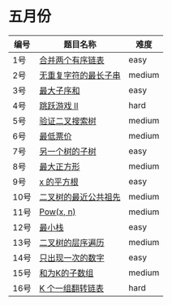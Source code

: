 # 五月份

**编号**|**题目名称**|**难度**
--------|------------|-------
1号|[合并两个有序链表](./第1题%2021.%20合并两个有序链表)|easy
2号|[无重复字符的最长子串](./第2题%203.%20无重复字符的最长子串)|medium
3号|[最大子序和](./第3题%2053.%20最大子序和)|easy
4号|[跳跃游戏 II](./第4题%2045.%20跳跃游戏%20II)|hard
5号|[验证二叉搜索树](./第5题%2098.%20验证二叉搜索树)|medium
6号|[最低票价](./第6题%20983.%20最低票价)|medium
7号|[另一个树的子树](./第7题%20572.%20另一个树的子树)|easy
8号|[最大正方形](./第8题%20221.%20最大正方形)|medium
9号|[x 的平方根](./第9题%2069.%20x%20的平方根)|easy
10号|[二叉树的最近公共祖先](./第10题%20236.%20二叉树的最近公共祖先)|medium
11号|[Pow(x, n)](./第11题%2050.%20Pow(x,%20n))|medium
12号|[最小栈](./第12题%20155.%20最小栈)|easy
13号|[二叉树的层序遍历](./第13题%20102.%20二叉树的层序遍历)|medium
14号|[只出现一次的数字](./第14题%20136.%20只出现一次的数字)|easy
15号|[和为K的子数组](./第15题%20560.%20和为K的子数组)|medium
16号|[K 个一组翻转链表](./第16题%2025.%20K%20个一组翻转链表)|hard
